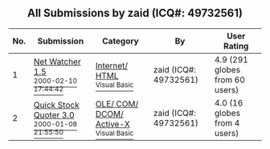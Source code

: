 ﻿<div align="center">

## All Submissions by zaid \(ICQ\#: 49732561\)

</div>

No.  | Submission | Category | By   | User Rating
---- | ---------- | -------- | ---- | -----------
1 | [Net Watcher 1\.5<br /><sup>2000-02-10 17:44:42</sup>](https://github.com/Planet-Source-Code/zaid-icq-49732561-net-watcher-1-5__1-5999) | [Internet/ HTML<br /><sup>Visual Basic</sup>](../ByCategory/internet-html__1-34.md) | zaid \(ICQ\#: 49732561\) | 4.9 (291 globes from 60 users)
2 | [Quick Stock Quoter 3\.0<br /><sup>2000-01-08 21:55:50</sup>](https://github.com/Planet-Source-Code/zaid-icq-49732561-quick-stock-quoter-3-0__1-5367) | [OLE/ COM/ DCOM/ Active\-X<br /><sup>Visual Basic</sup>](../ByCategory/ole-com-dcom-active-x__1-29.md) | zaid \(ICQ\#: 49732561\) | 4.0 (16 globes from 4 users)
